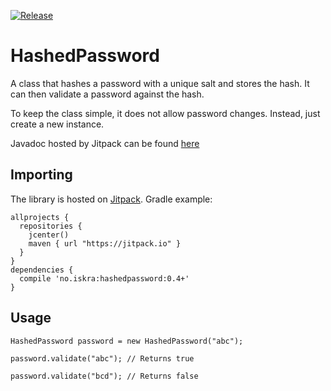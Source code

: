 [![Release](https://jitpack.io/v/no.iskra/hashedpassword.svg)](https://jitpack.io/#no.iskra/hashedpassword)

# HashedPassword

A class that hashes a password with a unique salt and stores the hash. It can then validate a password against the hash.

To keep the class simple, it does not allow password changes. Instead, just create a new instance.

Javadoc hosted by Jitpack can be found [here](https://javadoc.jitpack.io/no/iskra/hashedpassword/master-SNAPSHOT/javadoc)

## Importing

The library is hosted on [Jitpack](https://jitpack.io/#no.iskra/hashedpassword). Gradle example:

    allprojects {
      repositories {
        jcenter()
        maven { url "https://jitpack.io" }
      }
    }
    dependencies {
      compile 'no.iskra:hashedpassword:0.4+'
    }

## Usage

    HashedPassword password = new HashedPassword("abc");
    
    password.validate("abc"); // Returns true
    
    password.validate("bcd"); // Returns false
